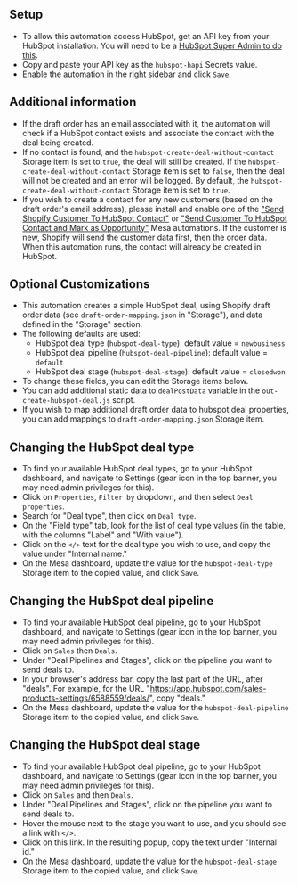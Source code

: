 ## Setup
- To allow this automation access HubSpot, get an API key from your HubSpot installation. You will need to be a [HubSpot Super Admin to do this](https://knowledge.hubspot.com/integrations/how-do-i-get-my-hubspot-api-key).
- Copy and paste your API key as the `hubspot-hapi` Secrets value.
- Enable the automation in the right sidebar and click `Save`.

## Additional information
- If the draft order has an email associated with it, the automation will check if a HubSpot contact exists and associate the contact with the deal being created. 
- If no contact is found, and the `hubspot-create-deal-without-contact` Storage item is set to `true`, the deal will still be created. If the `hubspot-create-deal-without-contact` Storage item is set to `false`, then the deal will not be created and an error will be logged. By default, the `hubspot-create-deal-without-contact` Storage item is set to `true`.
- If you wish to create a contact for any new customers (based on the draft order's email address), please install and enable one of the ["Send Shopify Customer To HubSpot Contact"](https://www.getmesa.com/templates/shopify--customer--send-to-hubspot-contact/) or ["Send Customer To HubSpot Contact and Mark as Opportunity"](https://www.getmesa.com/templates/shopify--customer--send-to-hubspot-contact-and-mark-as-opportunity/) Mesa automations. If the customer is new, Shopify will send the customer data first, then the order data. When this automation runs, the contact will already be created in HubSpot.

## Optional Customizations
- This automation creates a simple HubSpot deal, using Shopify draft order data (see `draft-order-mapping.json` in "Storage"), and data defined in the "Storage" section.
- The following defaults are used:
  - HubSpot deal type (`hubspot-deal-type`): default value = `newbusiness`  
  - HubSpot deal pipeline (`hubspot-deal-pipeline`): default value = `default`  
  - HubSpot deal stage (`hubspot-deal-stage`): default value = `closedwon`  
- To change these fields, you can edit the Storage items below. 
- You can add additional static data to `dealPostData` variable in the `out-create-hubspot-deal.js` script.
- If you wish to map additional draft order data to hubspot deal properties, you can add mappings to `draft-order-mapping.json` Storage item.

## Changing the HubSpot deal type
- To find your available HubSpot deal types, go to your HubSpot dashboard, and navigate to Settings (gear icon in the top banner, you may need admin privileges for this).
- Click on `Properties`, `Filter by` dropdown, and then select `Deal properties`.
- Search for "Deal type", then click on `Deal type`.
- On the "Field type" tab, look for the list of deal type values (in the table, with the columns "Label" and "With value").
- Click on the `</>` text for the deal type you wish to use, and copy the value under "Internal name."
- On the Mesa dashboard, update the value for the `hubspot-deal-type` Storage item to the copied value, and click `Save`.

## Changing the HubSpot deal pipeline
- To find your available HubSpot deal pipeline, go to your HubSpot dashboard, and navigate to Settings (gear icon in the top banner, you may need admin privileges for this).
- Click on `Sales` then `Deals`.
- Under "Deal Pipelines and Stages", click on the pipeline you want to send deals to.
- In your browser's address bar, copy the last part of the URL, after "deals". For example, for the URL "https://app.hubspot.com/sales-products-settings/6588559/deals/", copy "deals."
- On the Mesa dashboard, update the value for the `hubspot-deal-pipeline` Storage item to the copied value, and click `Save`.

## Changing the HubSpot deal stage
- To find your available HubSpot deal pipeline, go to your HubSpot dashboard, and navigate to Settings (gear icon in the top banner, you may need admin privileges for this).
- Click on `Sales` and then `Deals`.
- Under "Deal Pipelines and Stages", click on the pipeline you want to send deals to.
- Hover the mouse next to the stage you want to use, and you should see a link with `</>`.
- Click on this link. In the resulting popup, copy the text under "Internal id."
- On the Mesa dashboard, update the value for the `hubspot-deal-stage` Storage item to the copied value, and click `Save`.
